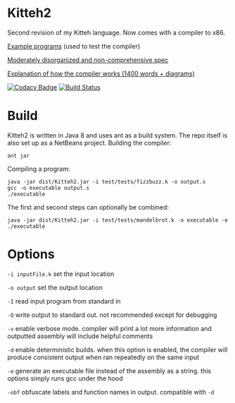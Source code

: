 # Kitteh2
Second revision of my Kitteh language. Now comes with a compiler to x86.

[Example programs](test/tests/) (used to test the compiler)

[Moderately disorganized and non-comprehensive spec](https://docs.google.com/document/d/1dw9Ag-AqB0_U6fwufkz3x9wXi0YkXPNi9wMsqXqoC-M/edit)

[Explanation of how the compiler works (1400 words + diagrams)](https://drive.google.com/open?id=0B80kPFdC2o1rSjF1QTcteEVMWkE)

[![Codacy Badge](https://api.codacy.com/project/badge/Grade/0f4594175ed0407aa36d97c068f9ae9f)](https://www.codacy.com/app/leijurv/Kitteh2?utm_source=github.com&utm_medium=referral&utm_content=leijurv/Kitteh2&utm_campaign=badger)
[![Build Status](https://travis-ci.org/leijurv/Kitteh2.svg?branch=master)](https://travis-ci.org/leijurv/Kitteh2)

# Build
Kitteh2 is written in Java 8 and uses ant as a build system. The repo itself is also set up as a NetBeans project.
Building the compiler: 

```
ant jar
```

Compiling a program:

```
java -jar dist/Kitteh2.jar -i test/tests/fizzbuzz.k -o output.s
gcc -o executable output.s
./executable
```

The first and second steps can optionally be combined:

```
java -jar dist/Kitteh2.jar -i test/tests/mandelbrot.k -o executable -e
./executable
```

# Options
`-i inputFile.k` set the input location

`-o output` set the output location

`-I` read input program from standard in

`-O` write output to standard out. not recommended except for debugging

`-v` enable verbose mode. compiler will print a lot more information and outputted assembly will include helpful comments

`-d` enable deterministic builds. when this option is enabled, the compiler will produce consistent output when ran repeatedly on the same input

`-e` generate an executable file instead of the assembly as a string. this options simply runs gcc under the hood

`-obf` obfuscate labels and function names in output. compatible with `-d`
